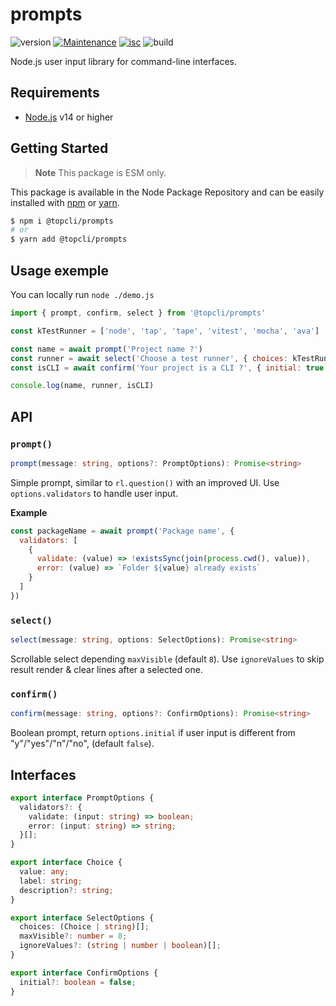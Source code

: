 # prompts

![version](https://img.shields.io/badge/dynamic/json.svg?style=for-the-badge&url=https://raw.githubusercontent.com/TopCli/prompts/main/package.json&query=$.version&label=Version)
[![Maintenance](https://img.shields.io/badge/Maintained%3F-yes-green.svg?style=for-the-badge)](https://github.com/TopCli/prompts/commit-activity)
[![isc](https://img.shields.io/badge/License-ISC-blue.svg?style=for-the-badge)](https://github.com/TopCli/prompts/blob/main/LICENSE)
![build](https://img.shields.io/github/actions/workflow/status/TopCli/prompts/node.js.yml?style=for-the-badge)

Node.js user input library for command-line interfaces.

## Requirements
- [Node.js](https://nodejs.org/en/) v14 or higher

## Getting Started

> **Note** This package is ESM only.

This package is available in the Node Package Repository and can be easily installed with [npm](https://docs.npmjs.com/getting-started/what-is-npm) or [yarn](https://yarnpkg.com).

```bash
$ npm i @topcli/prompts
# or
$ yarn add @topcli/prompts
```

## Usage exemple

You can locally run `node ./demo.js`

```js
import { prompt, confirm, select } from '@topcli/prompts'

const kTestRunner = ['node', 'tap', 'tape', 'vitest', 'mocha', 'ava']

const name = await prompt('Project name ?')
const runner = await select('Choose a test runner', { choices: kTestRunner, maxVisible: 5 })
const isCLI = await confirm('Your project is a CLI ?', { initial: true })

console.log(name, runner, isCLI)
```

## API

### `prompt()`

```ts
prompt(message: string, options?: PromptOptions): Promise<string>
```

Simple prompt, similar to `rl.question()` with an improved UI.
Use `options.validators` to handle user input.

**Example**

```js
const packageName = await prompt('Package name', {
  validators: [
    {
      validate: (value) => !existsSync(join(process.cwd(), value)),
      error: (value) => `Folder ${value} already exists`
    }
  ]
})
```

### `select()`

```ts
select(message: string, options: SelectOptions): Promise<string>
```

Scrollable select depending `maxVisible` (default `8`).
Use `ignoreValues` to skip result render & clear lines after a selected one.

### `confirm()`

```ts
confirm(message: string, options?: ConfirmOptions): Promise<string>
```

Boolean prompt, return `options.initial` if user input is different from "y"/"yes"/"n"/"no", (default `false`).

## Interfaces

```ts
export interface PromptOptions {
  validators?: {
    validate: (input: string) => boolean;
    error: (input: string) => string;
  }[];
}
```
```ts
export interface Choice {
  value: any;
  label: string;
  description?: string;
}
```

```ts
export interface SelectOptions {
  choices: (Choice | string)[];
  maxVisible?: number = 8;
  ignoreValues?: (string | number | boolean)[];
}
```

```ts
export interface ConfirmOptions {
  initial?: boolean = false;
}
```
